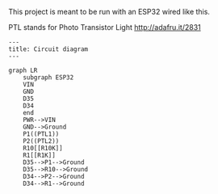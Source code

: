 This project is meant to be run with an ESP32 wired like this.

PTL stands for Photo Transistor Light http://adafru.it/2831

```mermaid
---
title: Circuit diagram
---

graph LR
	subgraph ESP32
	VIN
	GND
	D35
	D34
	end
	PWR-->VIN
	GND-->Ground
	P1((PTL1))
	P2((PTL2))
	R10[[R10K]]
	R1[[R1K]]
	D35-->P1-->Ground
	D35-->R10-->Ground
	D34-->P2-->Ground
	D34-->R1-->Ground
```
